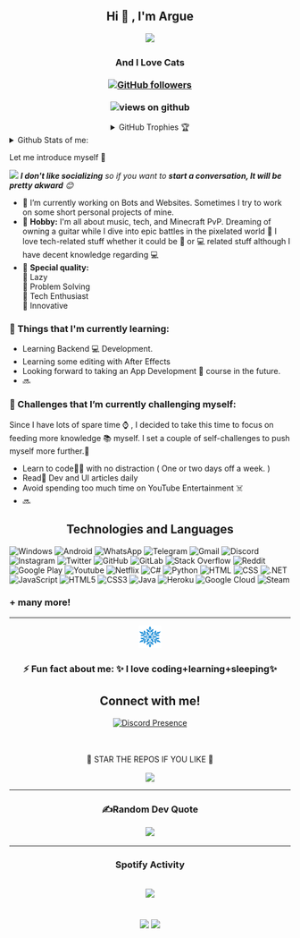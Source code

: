 <h2 align="center"> Hi 👋 , I'm Argue <br/></h2>
<p align="center">
<a href="https://github.com/Arguee/Arguee/"><img src="https://readme-typing-svg.herokuapp.com?color=%2336BCF7&center=true&vCenter=true&lines=Hi+%2C+welcome+to+my+Github+page;I+am+Argue;I+am+a+High+School+Student;Web+Dev;Bot+Dev;Block+Game+Lover+%3C3"></a>
</p>
<h3 align="center">And I Love Cats <br> <br>
<a href="https://github.com/Arguee" target="_blank">
<img alt="GitHub followers" src="https://img.shields.io/github/followers/Arguee?label=Github%20followers&style=for-the-badge">
</a> <br> <br>
<img src="https://komarev.com/ghpvc/?username=arguee&style=for-the-badge" alt="views on github" />

</h3>


<details align="center">
<summary>GitHub Trophies 🏆</summary>
<p align="center">
<a href="https://github.com/ryo-ma/github-profile-trophy" target="_blank">
<img src="https://github-profile-trophy.vercel.app/?username=Arguee&theme=gruvbox"/>
</a>
</p>
</details>




<details>
<summary>Github Stats of me:</summary>
<div align="center">
<a href="#"><img src="https://github-readme-stats.vercel.app/api?username=Arguee&show_icons=true&count_private=true&theme=radical" width="350" height="250" ></a>
</div>
</details>



Let me introduce myself :boy:

<img src="https://media.giphy.com/media/LnQjpWaON8nhr21vNW/giphy.gif" width="40"> <em><b>I don't like socializing</b> so if you want to <b>start a conversation, It will be pretty akward</b> :blush:</em>
<br>
- 🔭 I’m currently working on Bots and Websites. Sometimes I try to work on some short personal projects of mine.
- :art: <b>Hobby:</b> I'm all about music, tech, and Minecraft PvP. Dreaming of owning a guitar while I dive into epic battles in the pixelated world 🐧 I love tech-related stuff whether it could be :iphone: or :computer: related stuff although I have decent knowledge regarding :computer:
- :high_brightness: <b>Special quality:</b> <br>
:beginner: Lazy <br>
:beginner: Problem Solving <br>
:beginner: Tech Enthusiast <br>
:beginner: Innovative <br>


### 💼 Things that I'm currently learning:
* Learning Backend :computer: Development.
* Learning some editing with After Effects
* Looking forward to taking an App Development :calling: course in the future.
* 🔜

### 🌱 Challenges that I’m currently challenging myself:
Since I have lots of spare time :watch: , I decided to take this time to focus on feeding more knowledge :books: myself. I set a couple of self-challenges to push myself more further.:running:

* Learn to code:man_technologist: with no distraction ( One or two days off a week. )
* Read:newspaper: Dev and UI articles daily
* Avoid spending too much time on YouTube Entertainment :skull_and_crossbones:
* 🔜


<h2 align="center">
Technologies and Languages
</h2>


![Windows](https://img.shields.io/badge/Windows-0078D6?style=flat-square&logoColor=white)
![Android](https://img.shields.io/badge/Android-3DDC84?style=flat-square&logo=android&logoColor=white)
![WhatsApp](https://img.shields.io/badge/WhatsApp-25D366?style=flat-square&logo=whatsapp&logoColor=white)
![Telegram](https://img.shields.io/badge/Telegram-2CA5E0?style=flat-square&logo=telegram&logoColor=white)
![Gmail](https://img.shields.io/badge/Gmail-D14836?style=flat-square&logo=gmail&logoColor=white)
![Discord](https://img.shields.io/badge/Discord-7289DA?style=flat-square&logo=discord&logoColor=white)
![Instagram](https://img.shields.io/badge/Instagram-E4405F?style=flat-square&logo=instagram&logoColor=white)
![Twitter](https://img.shields.io/badge/Twitter-1DA1F2?style=flat-square&logo=twitter&logoColor=white)
![GitHub](https://img.shields.io/badge/-GitHub-181717?style=flat-square&logo=github)
![GitLab](https://img.shields.io/badge/GitLab-330F63?style=flat-square&logo=gitlab&logoColor=white)
![Stack Overflow](https://img.shields.io/badge/Stack_Overflow-FE7A16?style=flat-square&logo=stack-overflow&logoColor=white)
![Reddit](https://img.shields.io/badge/Reddit-FF4500?style=flat-square&logo=reddit&logoColor=white)
![Google Play](https://img.shields.io/badge/Google_Play-414141?style=flat-square&logo=google-play&logoColor=white)
![Youtube](https://img.shields.io/badge/YouTube-FF0000?style=flat-square&logo=youtube&logoColor=white)
![Netflix](https://img.shields.io/badge/Netflix-E50914?style=flat-square&logo=netflix&logoColor=white)
![C#](https://img.shields.io/badge/C%23-239120?style=flat-square&logo=c-sharp&logoColor=white)
![Python](https://img.shields.io/badge/Python-14354C?style=flat-square&logo=python&logoColor=white)
![HTML](https://img.shields.io/badge/HTML-239120?style=flat-square&logo=html5&logoColor=white)
![CSS](https://img.shields.io/badge/CSS-239120?&style=flat-square&logo=css3&logoColor=white)
![.NET](https://img.shields.io/badge/.NET-5C2D91?style=flat-square&logo=.net&logoColor=white)
![JavaScript](https://img.shields.io/badge/-JavaScript-black?style=flat-square&logo=javascript)
![HTML5](https://img.shields.io/badge/HTML5-E34F26?style=flat-square&logo=html5&logoColor=white)
![CSS3](https://img.shields.io/badge/CSS3-1572B6?style=flat-square&logo=css3&logoColor=white)
![Java](https://img.shields.io/badge/-Java-007396?style=flat-square&logo=java)
![Heroku](https://img.shields.io/badge/Heroku-430098?style=flat-square&logo=heroku&logoColor=white)
![Google Cloud](https://img.shields.io/badge/Google_Cloud-4285F4?style=flat-square&logo=google-cloud&logoColor=white)
![Steam](https://img.shields.io/badge/Steam-000000?style=flat-square&logo=steam&logoColor=white)
<h3> + many more! </h3>


---------------------------------------------------------------------------------------------------------------------------------------------------------------------------------

<div align="center">




<img align="center" a href='https://archiveprogram.github.com/'><img src='https://raw.githubusercontent.com/acervenky/animated-github-badges/master/assets/acbadge.gif' width='40' height='40'></a>

### ⚡️ Fun fact about me: ✨ I love coding+learning+sleeping✨



<h2>Connect with me!</h2>

[![Discord Presence](https://lanyard.cnrad.dev/api/842978764690030593)](https://discord.com/users/842978764690030593)


<br> <br>
🌟 STAR THE REPOS IF YOU LIKE 🌟

<p><img align="center" src="https://github-readme-streak-stats.herokuapp.com/?user=Arguee alt="Arguee" /></p>

</div>


---------------------------------------------------------------------------------------------------------------------------------------------------------------------------------

<div align="center">

### ✍️Random Dev Quote
![](https://quotes-github-readme.vercel.app/api?type=horizontal&theme=merko)

---------------------------------------------------------------------------------------------------------------------------------------------------------------------------------

### Spotify Activity 
  

<br/>  

<div align="center"><img src="https://spotify-github-profile.vercel.app/api/view?uid=31c45zbky4c23g7m4wriqlznraj4&cover_image=true&theme=default&show_offline=false&background_color=121212&interchange=false" /></div>  

<br/>  
  

<br/>  

<div align="center">
            <a href="https://paypal.me/ArgueGamer" target="_blank" style="display: inline-block;">
                <img
                    src="https://img.shields.io/badge/Donate-PayPal-blue.svg?style=flat-square&logo=paypal" 
                    align="center"
                />
            </a>
            <a href="https://www.buymeacoffee.com/argue" target="_blank" style="display: inline-block;">
                <img
                    src="https://img.shields.io/badge/Donate-Buy%20Me%20A%20Coffee-orange.svg?style=flat-square&logo=buymeacoffee" 
                    align="center"
                />
            </a></div>
<br />

